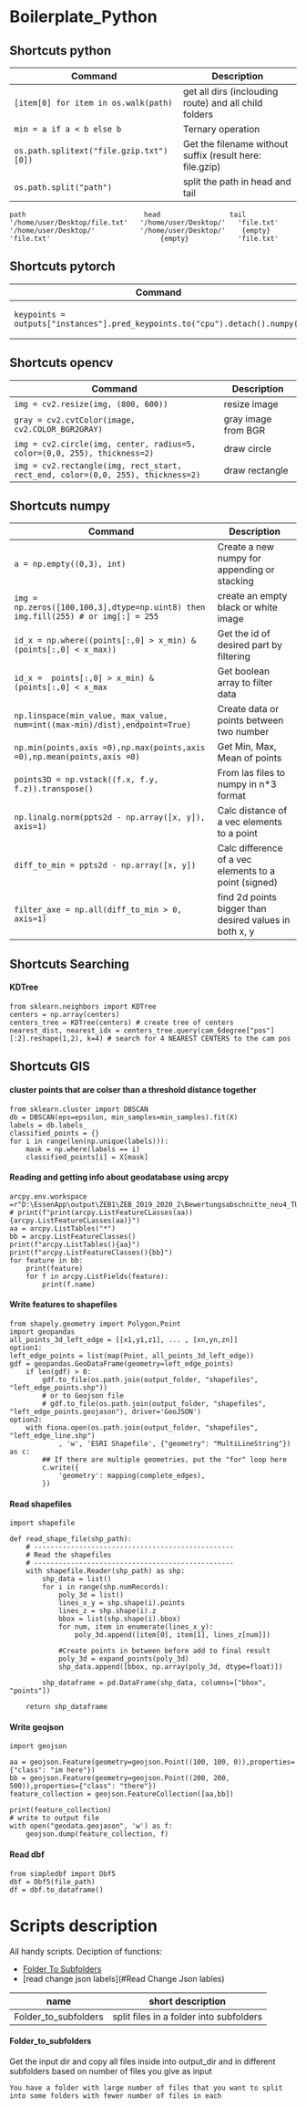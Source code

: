 # Boilerplate_Python

## Shortcuts python
| Command | Description |
| --- | --- |
| `[item[0] for item in os.walk(path)` | get all dirs (inclouding route) and all child folders |
| `min = a if a < b else b` | Ternary operation
| `os.path.splitext("file.gzip.txt")[0])` | Get the filename without suffix (result here: file.gzip)
| `os.path.split("path")` | split the path in head and tail
```example
path                             head                 tail
'/home/user/Desktop/file.txt'   '/home/user/Desktop/'   'file.txt'
'/home/user/Desktop/'           '/home/user/Desktop/'    {empty}
'file.txt'                           {empty}            'file.txt'
```

## Shortcuts pytorch
| Command | Description |
| --- | --- |
| `keypoints = outputs["instances"].pred_keypoints.to("cpu").detach().numpy()` | pytorch tensor to numpy |

## Shortcuts opencv
| Command | Description |
| --- | --- |
| `img = cv2.resize(img, (800, 600))` | resize image
| `gray = cv2.cvtColor(image, cv2.COLOR_BGR2GRAY)` | gray image from BGR |
| `img = cv2.circle(img, center, radius=5, color=(0,0, 255), thickness=2)` | draw circle |
| `img = cv2.rectangle(img, rect_start, rect_end, color=(0,0, 255), thickness=2)` | draw rectangle |


## Shortcuts numpy
| Command | Description |
| --- | --- |
| `a = np.empty((0,3), int)` | Create a new numpy for appending or stacking |
| `img = np.zeros([100,100,3],dtype=np.uint8) then img.fill(255) # or img[:] = 255` | create an empty black or white image
| `id_x = np.where((points[:,0] > x_min) & (points[:,0] < x_max))` | Get the id of desired part by filtering|
| `id_x =  points[:,0] > x_min) & (points[:,0] < x_max` | Get boolean array to filter data|
| `np.linspace(min_value, max_value, num=int((max-min)/dist),endpoint=True)` | Create data or points between two number|
| `np.min(points,axis =0),np.max(points,axis =0),np.mean(points,axis =0)` | Get Min, Max, Mean of points
| `points3D = np.vstack((f.x, f.y, f.z)).transpose()` | From las files to numpy in n*3 format
| `np.linalg.norm(ppts2d - np.array([x, y]), axis=1)` | Calc distance of a vec elements to a point
| `diff_to_min = ppts2d - np.array([x, y])` | Calc difference of a vec elements to a point (signed)
| `filter_axe = np.all(diff_to_min > 0, axis=1)` | find 2d points bigger than desired values in both x, y


## Shortcuts Searching
#### KDTree
```
from sklearn.neighbors import KDTree
centers = np.array(centers)
centers_tree = KDTree(centers) # create tree of centers
nearest_dist, nearest_idx = centers_tree.query(cam_6degree["pos"][:2].reshape(1,2), k=4) # search for 4 NEAREST CENTERS to the cam pos
```
## Shortcuts GIS
#### cluster points that are colser than a threshold distance together 
``` 
from sklearn.cluster import DBSCAN
db = DBSCAN(eps=epsilon, min_samples=min_samples).fit(X)
labels = db.labels_
classified_points = {}
for i in range(len(np.unique(labels))):  
    mask = np.where(labels == i)  
    classified_points[i] = X[mask]  
```
#### Reading and getting info about geodatabase using arcpy 
``` 
arcpy.env.workspace  =r"D:\EssenApp\output\ZEB1\ZEB_2019_2020_2\Bewertungsabschnitte_neu4_TUEV_1990.gdb"
# print(f"print(arcpy.ListFeatureCLasses(aa)){arcpy.ListFeatureCLasses(aa)}")
aa = arcpy.ListTables("*")
bb = arcpy.ListFeatureClasses()
print(f"arcpy.ListTables(){aa}")
print(f"arcpy.ListFeatureClasses(){bb}")
for feature in bb:
    print(feature)
    for f in arcpy.ListFields(feature):
        print(f.name)  
```


#### Write features to shapefiles
``` 
from shapely.geometry import Polygon,Point
import geopandas
all_points_3d_left_edge = [[x1,y1,z1], ... , [xn,yn,zn]]
option1:
left_edge_points = list(map(Point, all_points_3d_left_edge))
gdf = geopandas.GeoDataFrame(geometry=left_edge_points)
    if len(gdf) > 0:
        gdf.to_file(os.path.join(output_folder, "shapefiles", "left_edge_points.shp"))
        # or to Geojson file
        # gdf.to_file(os.path.join(output_folder, "shapefiles", "left_edge_points.geojason"), driver='GeoJSON')
option2:
    with fiona.open(os.path.join(output_folder, "shapefiles", "left_edge_line.shp")
            , 'w', 'ESRI Shapefile', {"geometry": "MultiLineString"}) as c:
        ## If there are multiple geometries, put the "for" loop here
        c.write({
            'geometry': mapping(complete_edges),
        })

```


#### Read shapefiles
``` 
import shapefile

def read_shape_file(shp_path):
    # -------------------------------------------------
    # Read the shapefiles
    # -------------------------------------------------
    with shapefile.Reader(shp_path) as shp:
        shp_data = list()
        for i in range(shp.numRecords):
            poly_3d = list()
            lines_x_y = shp.shape(i).points
            lines_z = shp.shape(i).z
            bbox = list(shp.shape(i).bbox)
            for num, item in enumerate(lines_x_y):
                poly_3d.append([item[0], item[1], lines_z[num]])

            #Create points in between before add to final result
            poly_3d = expand_points(poly_3d)
            shp_data.append([bbox, np.array(poly_3d, dtype=float)])

        shp_dataframe = pd.DataFrame(shp_data, columns=["bbox", "points"])

    return shp_dataframe

```

#### Write geojson 
``` 
import geojson

aa = geojson.Feature(geometry=geojson.Point((100, 100, 0)),properties={"class": "im here"})
bb = geojson.Feature(geometry=geojson.Point((200, 200, 500)),properties={"class": "there"})
feature_collection = geojson.FeatureCollection([aa,bb])

print(feature_collection)
# write to output file
with open("geodata.geojason", 'w') as f:
    geojson.dump(feature_collection, f)
```


#### Read dbf
``` 
from simpledbf import Dbf5
dbf = Dbf5(file_path)
df = dbf.to_dataframe()
```




# Scripts description
All handy scripts. Deciption of functions:
- [Folder To Subfolders](#Folder_to_subfolders)
- [read change json labels](#Read Change Json lables)


| name | short description | 
| --- | --- | 
| Folder_to_subfolders | split files in a folder into subfolders |



#### Folder_to_subfolders
Get the input dir and copy all files inside into output_dir and in different subfolders based on number of files you give as input
```More description:
You have a folder with large number of files that you want to split into some folders with fewer number of files in each
```

